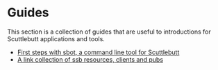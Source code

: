 # Guides

This section is a collection of guides that are useful to introductions for Scuttlebutt applications and tools.

- [First steps with sbot, a command line tool for Scuttlebutt](./cli-first-steps.md)
- [A link collection of ssb resources, clients and pubs](https://cblgh.org/ssb.txt)

